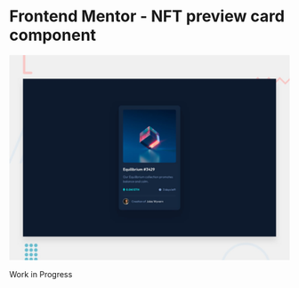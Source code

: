 # Frontend Mentor - NFT preview card component

![Design preview for the NFT preview card component coding challenge](./design/desktop-preview.jpg)

Work in Progress

